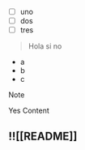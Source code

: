 - [ ] uno
- [ ] dos
- [ ] tres
> Hola
> si
> no

- a
- b
- c
> [!NOTE]
> Yes
> Content

!![[README]]
---
